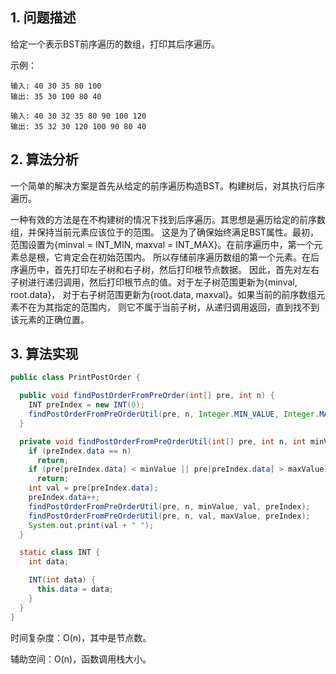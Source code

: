 ## 1. 问题描述

给定一个表示BST前序遍历的数组，打印其后序遍历。

示例：

```
输入: 40 30 35 80 100
输出: 35 30 100 80 40

输入: 40 30 32 35 80 90 100 120
输出: 35 32 30 120 100 90 80 40
```

## 2. 算法分析

一个简单的解决方案是首先从给定的前序遍历构造BST。构建树后，对其执行后序遍历。

一种有效的方法是在不构建树的情况下找到后序遍历。其思想是遍历给定的前序数组，并保持当前元素应该位于的范围。
这是为了确保始终满足BST属性。最初，范围设置为{minval = INT_MIN, maxval = INT_MAX}。在前序遍历中，第一个元素总是根，它肯定会在初始范围内。
所以存储前序遍历数组的第一个元素。在后序遍历中，首先打印左子树和右子树，然后打印根节点数据。
因此，首先对左右子树进行递归调用，然后打印根节点的值。对于左子树范围更新为{minval, root.data}，
对于右子树范围更新为{root.data, maxval}。如果当前的前序数组元素不在为其指定的范围内，
则它不属于当前子树，从递归调用返回，直到找不到该元素的正确位置。

## 3. 算法实现

```java
public class PrintPostOrder {

  public void findPostOrderFromPreOrder(int[] pre, int n) {
    INT preIndex = new INT(0);
    findPostOrderFromPreOrderUtil(pre, n, Integer.MIN_VALUE, Integer.MAX_VALUE, preIndex);
  }

  private void findPostOrderFromPreOrderUtil(int[] pre, int n, int minValue, int maxValue, INT preIndex) {
    if (preIndex.data == n)
      return;
    if (pre[preIndex.data] < minValue || pre[preIndex.data] > maxValue)
      return;
    int val = pre[preIndex.data];
    preIndex.data++;
    findPostOrderFromPreOrderUtil(pre, n, minValue, val, preIndex);
    findPostOrderFromPreOrderUtil(pre, n, val, maxValue, preIndex);
    System.out.print(val + " ");
  }

  static class INT {
    int data;

    INT(int data) {
      this.data = data;
    }
  }
}
```

时间复杂度：O(n)，其中是节点数。

辅助空间：O(n)，函数调用栈大小。